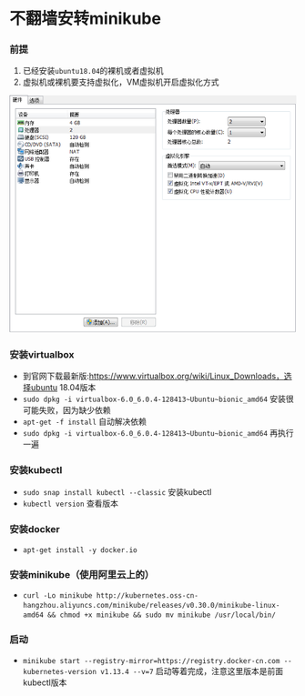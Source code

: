 # 不翻墙安转minikube

### 前提

1. 已经安装`ubuntu18.04`的裸机或者虚拟机
2. 虚拟机或裸机要支持虚拟化，VM虚拟机开启虚拟化方式


![](1.png)

### 安装virtualbox

*  到官网下载最新版:https://www.virtualbox.org/wiki/Linux_Downloads，选择ubuntu 18.04版本
*  `sudo dpkg -i virtualbox-6.0_6.0.4-128413~Ubuntu~bionic_amd64` 安装很可能失败，因为缺少依赖
*  `apt-get -f install` 自动解决依赖
*  `sudo dpkg -i virtualbox-6.0_6.0.4-128413~Ubuntu~bionic_amd64` 再执行一遍

### 安装kubectl

* `sudo snap install kubectl --classic` 安装kubectl
* `kubectl version` 查看版本

### 安装docker

* `apt-get install -y docker.io`

### 安装minikube（使用阿里云上的）

* `curl -Lo minikube http://kubernetes.oss-cn-hangzhou.aliyuncs.com/minikube/releases/v0.30.0/minikube-linux-amd64 && chmod +x minikube && sudo mv minikube /usr/local/bin/`

### 启动

* `minikube start --registry-mirror=https://registry.docker-cn.com --kubernetes-version v1.13.4 --v=7` 启动等着完成，注意这里版本是前面kubectl版本










